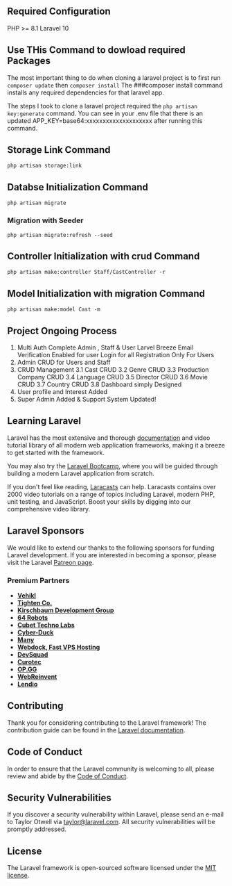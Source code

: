 ## Required Configuration

PHP >= 8.1
Laravel 10

## Use THis Command to dowload required Packages

The most important thing to do when cloning a laravel project is to first run `composer update` then `composer install` The ###composer install command installs any required dependencies for that laravel app.

The steps I took to clone a laravel project required the `php artisan key:generate` command. You can see in your .env file that there is an updated APP_KEY=base64:xxxxxxxxxxxxxxxxxxxx after running this command.

## Storage Link Command

`php artisan storage:link`

## Databse Initialization Command

`php artisan migrate`

### Migration with Seeder

`php artisan migrate:refresh --seed`

## Controller Initialization with crud Command

`php artisan make:controller Staff/CastController -r`

## Model Initialization with migration Command

`php artisan make:model Cast -m`

## Project Ongoing Process

1. Multi Auth Complete
   Admin , Staff & User
   Larvel Breeze
   Email Verification Enabled for user
   Login for all
   Registration Only For Users
2. Admin CRUD for Users and Staff
3. CRUD Management
   3.1 Cast CRUD
   3.2 Genre CRUD
   3.3 Production Company CRUD
   3.4 Language CRUD
   3.5 Director CRUD
   3.6 Movie CRUD
   3.7 Country CRUD
   3.8 Dashboard simply Designed
4. User profile and Interest Added
5. Super Admin Added & Support System Updated!

## Learning Laravel

Laravel has the most extensive and thorough [documentation](https://laravel.com/docs) and video tutorial library of all modern web application frameworks, making it a breeze to get started with the framework.

You may also try the [Laravel Bootcamp](https://bootcamp.laravel.com), where you will be guided through building a modern Laravel application from scratch.

If you don't feel like reading, [Laracasts](https://laracasts.com) can help. Laracasts contains over 2000 video tutorials on a range of topics including Laravel, modern PHP, unit testing, and JavaScript. Boost your skills by digging into our comprehensive video library.

## Laravel Sponsors

We would like to extend our thanks to the following sponsors for funding Laravel development. If you are interested in becoming a sponsor, please visit the Laravel [Patreon page](https://patreon.com/taylorotwell).

### Premium Partners

-   **[Vehikl](https://vehikl.com/)**
-   **[Tighten Co.](https://tighten.co)**
-   **[Kirschbaum Development Group](https://kirschbaumdevelopment.com)**
-   **[64 Robots](https://64robots.com)**
-   **[Cubet Techno Labs](https://cubettech.com)**
-   **[Cyber-Duck](https://cyber-duck.co.uk)**
-   **[Many](https://www.many.co.uk)**
-   **[Webdock, Fast VPS Hosting](https://www.webdock.io/en)**
-   **[DevSquad](https://devsquad.com)**
-   **[Curotec](https://www.curotec.com/services/technologies/laravel/)**
-   **[OP.GG](https://op.gg)**
-   **[WebReinvent](https://webreinvent.com/?utm_source=laravel&utm_medium=github&utm_campaign=patreon-sponsors)**
-   **[Lendio](https://lendio.com)**

## Contributing

Thank you for considering contributing to the Laravel framework! The contribution guide can be found in the [Laravel documentation](https://laravel.com/docs/contributions).

## Code of Conduct

In order to ensure that the Laravel community is welcoming to all, please review and abide by the [Code of Conduct](https://laravel.com/docs/contributions#code-of-conduct).

## Security Vulnerabilities

If you discover a security vulnerability within Laravel, please send an e-mail to Taylor Otwell via [taylor@laravel.com](mailto:taylor@laravel.com). All security vulnerabilities will be promptly addressed.

## License

The Laravel framework is open-sourced software licensed under the [MIT license](https://opensource.org/licenses/MIT).
